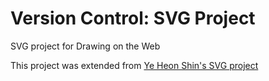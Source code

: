 # Version Control: SVG Project
SVG project for Drawing on the Web

This project was extended from [Ye Heon Shin's SVG project](https://github.com/yehshin/svg-project)